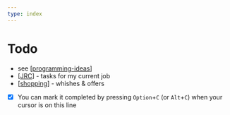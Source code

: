 ```yaml
---
type: index
---
```

# Todo

- see [[programming-ideas]]
- [[JRC]] - tasks for my current job
- [[shopping]] - whishes & offers
- [x] You can mark it completed by pressing `Option`+`C` (or `Alt`+`C`) when your cursor is on this line

[//begin]: # "Autogenerated link references for markdown compatibility"
[programming-ideas]: programming-ideas.md "Programming Ideas"
[JRC]: JRC.md "JRC"
[shopping]: shopping.md "Shopping"
[//end]: # "Autogenerated link references"